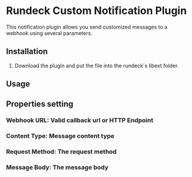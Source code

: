 # Rundeck Custom Notification Plugin

This notification plugin allows you send customized messages to a webhook using several parameters.  


## Installation

1. Download the plugin and put the file into the rundeck´s libext folder.


## Usage

## Properties setting

### Webhook URL: Valid callback url or HTTP Endpoint

### Content Type: Message content type

### Request Method: The request method

### Message Body: The message body 




